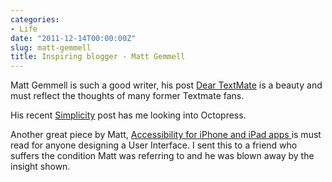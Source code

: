 ```yaml
---
categories:
- Life
date: "2011-12-14T00:00:00Z"
slug: matt-gemmell
title: Inspiring blogger - Matt Gemmell
---
```

Matt Gemmell is such a good writer, his post&#xa0;[Dear TextMate][google] is a beauty and must reflect the thoughts of many former Textmate fans.
  
His recent&#xa0;[Simplicity][mattgemmell] post has me looking into Octopress.  

Another great piece by Matt,&#xa0;[Accessibility for iPhone and iPad apps&#xa0;][mattgemmell 2]is must read for anyone designing a User Interface. I sent this to a friend who suffers the condition Matt was referring to and he was blown away by the insight shown.

[google]: http://feedproxy.google.com/~r/mattgemmell/rss2/~3/dfyVrfCYzH8/
[mattgemmell]: http://mattgemmell.com/2011/12/07/simplicity/
[mattgemmell 2]: http://mattgemmell.com/2010/12/19/accessibility-for-iphone-and-ipad-apps/
